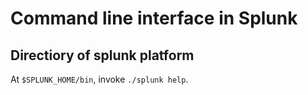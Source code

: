 # Command line interface in Splunk

## Directiory of splunk platform

At `$SPLUNK_HOME/bin`, invoke `./splunk help`.